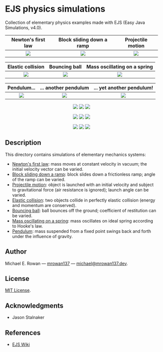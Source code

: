 # EJS physics simulations

Collection of elementary physics examples made with EJS (Easy Java Simulations,
v4.0).

| Newton's first law                                                                             | Block sliding down a ramp                                                                | Projectile motion                                                                               |
|:----------------------------------------------------------------------------------------------:|:----------------------------------------------------------------------------------------:|:-----------------------------------------------------------------------------------------------:|
| ![](https://github.com/mrowan137/ejs-physics-simulations/blob/main/demo/newton_first_law.gif)  | ![](https://github.com/mrowan137/ejs-physics-simulations/blob/main/demo/ramp.gif)        | ![](https://github.com/mrowan137/ejs-physics-simulations/blob/main/demo/projectile_motion.gif)  |

| Elastic collision                                                                              | Bouncing ball                                                                            | Mass oscillating on a spring                                                                    |
|:----------------------------------------------------------------------------------------------:|:----------------------------------------------------------------------------------------:|:-----------------------------------------------------------------------------------------------:|
| ![](https://github.com/mrowan137/ejs-physics-simulations/blob/main/demo/collision.gif)         | ![](https://github.com/mrowan137/ejs-physics-simulations/blob/main/demo/freefall_3d.gif) | ![](https://github.com/mrowan137/ejs-physics-simulations/blob/main/demo/spring.gif)             |

| Pendulum...                                                                                    | ... another pendulum                                                                     | ... yet another pendulum!                                                                       |
|:----------------------------------------------------------------------------------------------:|:----------------------------------------------------------------------------------------:|:-----------------------------------------------------------------------------------------------:|
| ![](https://github.com/mrowan137/ejs-physics-simulations/blob/main/demo/pendulum1.gif)  | ![](https://github.com/mrowan137/ejs-physics-simulations/blob/main/demo/pendulum2.gif)          | ![](https://github.com/mrowan137/ejs-physics-simulations/blob/main/demo/pendulum3.gif)          |

  
<p align="center">
  <img src="https://github.com/mrowan137/ejs-physics-simulations/blob/main/demo/newton_first_law.gif">
  <img src="https://github.com/mrowan137/ejs-physics-simulations/blob/main/demo/ramp.gif">
  <img src="https://github.com/mrowan137/ejs-physics-simulations/blob/main/demo/projectile_motion.gif">
</p>
<p align="center">
  <img src="https://github.com/mrowan137/ejs-physics-simulations/blob/main/demo/collision.gif">
  <img src="https://github.com/mrowan137/ejs-physics-simulations/blob/main/demo/freefall_3d.gif">
  <img src="https://github.com/mrowan137/ejs-physics-simulations/blob/main/demo/spring.gif">
</p>
<p align="center">
  <img src="https://github.com/mrowan137/ejs-physics-simulations/blob/main/demo/pendulum1.gif">
  <img src="https://github.com/mrowan137/ejs-physics-simulations/blob/main/demo/pendulum2.gif">
  <img src="https://github.com/mrowan137/ejs-physics-simulations/blob/main/demo/pendulum3.gif">
</p>


## Description

This directory contains simulations of elementary mechanics systems:
* [Newton's first law](https://github.com/mrowan137/ejs-physics-simulations/blob/main/mechanics_simulations/newton_first_law_3d.xml):
  mass moves at constant velocity in vacuum; the initial velocity vector can be
  varied.
* [Block sliding down a ramp](https://github.com/mrowan137/ejs-physics-simulations/blob/main/mechanics_simulations/ramp.xml):
  block slides down a frictionless ramp; angle of the ramp can be varied.
* [Projectile motion](https://github.com/mrowan137/ejs-physics-simulations/blob/main/mechanics_simulations/projectile_motion.xml):
  object is launched with an initial velocity and subject to gravitational
  force (air resistance is ignored); launch angle can be varied.
* [Elastic collision](https://github.com/mrowan137/ejs-physics-simulations/blob/main/mechanics_simulations/collision.xml):
  two objects collide in perfectly elastic collision (energy and momentum are conserved).
* [Bouncing ball](https://github.com/mrowan137/ejs-physics-simulations/blob/main/mechanics_simulations/freefall_3d.xml):
  ball bounces off the ground; coefficient of restitution can be varied.
* [Mass oscillating on a spring](https://github.com/mrowan137/ejs-physics-simulations/blob/main/mechanics_simulations/spring.xml):
  mass oscillates on ideal spring according to Hooke's law.
* [Pendulum](https://github.com/mrowan137/ejs-physics-simulations/blob/main/mechanics_simulations/pendulum.xml):
  mass suspended from a fixed point swings back and forth under the influence of
  gravity.


## Author

Michael E. Rowan — [mrowan137](https://github.com/mrowan137) — [michael@mrowan137.dev](mailto:michael@mrowan137.dev).


## License

[MIT License](https://github.com/mrowan137/ejs-physics-simulations/blob/main/LICENSE).


## Acknowledgments

* Jason Stalnaker


## References

* [EJS Wiki](https://www.um.es/fem/EjsWiki/)


